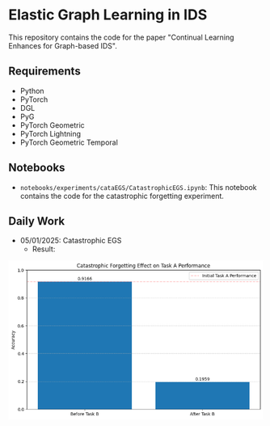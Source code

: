 # Elastic Graph Learning in IDS

This repository contains the code for the paper "Continual Learning Enhances for Graph-based IDS".

## Requirements

- Python 
- PyTorch 
- DGL 
- PyG 
- PyTorch Geometric 
- PyTorch Lightning 
- PyTorch Geometric Temporal

## Notebooks

- `notebooks/experiments/cataEGS/CatastrophicEGS.ipynb`: This notebook contains the code for the catastrophic forgetting experiment.

## Daily Work

- 05/01/2025: Catastrophic EGS
  - Result: 
  
![alt text](./tests/output.png)
